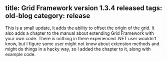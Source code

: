 title: Grid Framework version 1.3.4 released
tags: old-blog
category: release
---

This is a small update, it adds the ability to offset the origin of the grid.
It also adds a chapter to the manual about extending Grid Framework with your
own code. There is nothing in there experienced .NET user wouldn't know, but I
figure some user might not know about extension methods and might do things in
a hacky way, so I added the chapter to it, along with example code.
